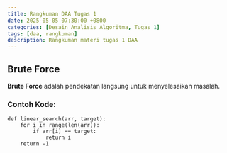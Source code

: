 ```yaml
---
title: Rangkuman DAA Tugas 1
date: 2025-05-05 07:30:00 +0800
categories: [Desain Analisis Algoritma, Tugas 1]
tags: [daa, rangkuman]
description: Rangkuman materi tugas 1 DAA
---
```


## Brute Force

**Brute Force** adalah pendekatan langsung untuk menyelesaikan masalah.

### Contoh Kode:
```
def linear_search(arr, target):
    for i in range(len(arr)):
        if arr[i] == target:
            return i
    return -1
    
```

